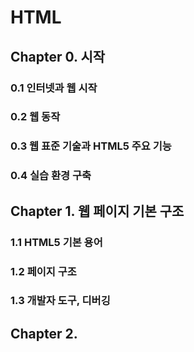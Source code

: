 # HTML

## Chapter 0. 시작

### 0.1 인터넷과 웹 시작

### 0.2 웹 동작

### 0.3 웹 표준 기술과 HTML5 주요 기능

### 0.4 실습 환경 구축

## Chapter 1. 웹 페이지 기본 구조

### 1.1 HTML5 기본 용어

### 1.2 페이지 구조

### 1.3 개발자 도구, 디버깅

## Chapter 2. 

